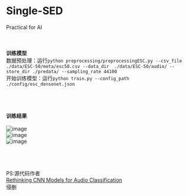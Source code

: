 # Single-SED
Practical for AI
<br><br><br><br>
**训练模型**<br>
数据预处理：运行`python preprocessing/preprocessingESC.py --csv_file ./data/ESC-50/meta/esc50.csv --data_dir  ./data/ESC-50/audio/ --store_dir ./predata/ --sampling_rate 44100`<br>
开始训练模型：运行`python train.py --config_path ./config/esc_densenet.json`<br>
<br><br><br><br>
**训练结果**<br>
<br>
![image](https://github.com/flysmart/Single-SED/assets/66983043/908bf9e5-5345-453b-b63b-7603b0ba524f#pic_center)<br>
![image](https://github.com/flysmart/Single-SED/assets/66983043/30afd1c9-f788-43c9-9e44-dec57774c7d6#pic_center)<br>
![image](https://github.com/flysmart/Single-SED/assets/66983043/41fda1e3-a0f0-4cba-adef-20a6bdcb20eb#pic_center)<br>
<br><br><br><br>
PS:源代码作者<br>
[Rethinking CNN Models for Audio Classification](https://github.com/kamalesh0406/Audio-Classification)<br>
侵删
